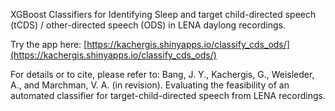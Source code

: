 XGBoost Classifiers for Identifying Sleep and target child-directed speech (tCDS) / other-directed speech (ODS) in LENA daylong recordings.

Try the app here: 
[https://kachergis.shinyapps.io/classify_cds_ods/](https://kachergis.shinyapps.io/classify_cds_ods/)

For details or to cite, please refer to:
Bang, J. Y., Kachergis, G., Weisleder, A., and Marchman, V. A. (in revision). Evaluating the feasibility of an automated classifier for target-child-directed speech from LENA recordings. 
